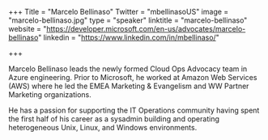 +++
Title = "Marcelo Bellinaso"
Twitter = "mbellinasoUS"
image = "marcelo-bellinaso.jpg"
type = "speaker"
linktitle = "marcelo-bellinaso"
website = "https://developer.microsoft.com/en-us/advocates/marcelo-bellinaso"
linkedin = "https://www.linkedin.com/in/mbellinaso/"

+++

Marcelo Bellinaso leads the newly formed Cloud Ops Advocacy team in Azure engineering. Prior to Microsoft, he worked at Amazon Web Services (AWS) where he led the EMEA Marketing & Evangelism and WW Partner Marketing organizations. 

He has a passion for supporting the IT Operations community having spent the first half of his career as a sysadmin building and operating heterogeneous Unix, Linux, and Windows environments.

